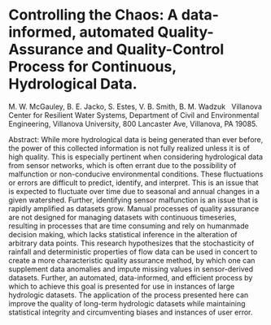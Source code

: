# 	Controlling the Chaos: A data-informed, automated Quality-Assurance and Quality-Control Process for Continuous, Hydrological Data.

M. W. McGauley, B. E. Jacko, S. Estes, V. B. Smith, B. M. Wadzuk
&nbsp;
Villanova Center for Resilient Water Systems, Department of Civil and Environmental Engineering, Villanova University, 800 Lancaster Ave, Villanova, PA 19085.

Abstract:
While more hydrological data is being generated than ever before, the power of this collected information is not fully realized unless it is of high quality. This is especially pertinent when considering hydrological data from sensor networks, which is often errant due to the possibility of malfunction or non-conducive environmental conditions. These fluctuations or errors are difficult to predict, identify, and interpret.  This is an issue that is expected to fluctuate over time due to seasonal and annual changes in a given watershed. Further, identifying sensor malfunction is an issue that is rapidly amplified as datasets grow. Manual processes of quality assurance are not designed for managing datasets with continuous timeseries, resulting in processes that are time consuming and rely on humanmade decision making, which lacks statistical inference in the alteration of arbitrary data points. This research hypothesizes that the stochasticity of rainfall and deterministic properties of flow data can be used in concert to create a more characteristic quality assurance method, by which one can supplement data anomalies and impute missing values in sensor-derived datasets.  Further, an automated, data-informed, and efficient process by which to achieve this goal is presented for use in instances of large hydrologic datasets. The application of the process presented here can improve the quality of long-term hydrologic datasets while maintaining statistical integrity and circumventing biases and instances of user error.
